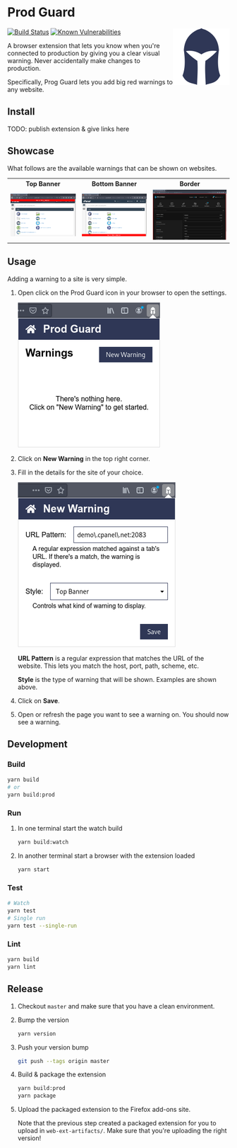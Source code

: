# Prod Guard

<img
    src="src/icon/dark-icon.svg"
    alt="Prod Guard logo"
    width="128"
    height="128"
    align="right"
/>

[![Build Status](https://travis-ci.com/dotboris/prod-guard.svg?branch=master)](https://travis-ci.com/dotboris/prod-guard)
[![Known Vulnerabilities](https://snyk.io/test/github/dotboris/prod-guard/badge.svg?targetFile=package.json)](https://snyk.io/test/github/dotboris/prod-guard?targetFile=package.json)

A browser extension that lets you know when you're connected to production by
giving you a clear visual warning. Never accidentally make changes to
production.

Specifically, Prog Guard lets you add big red warnings to any website.

## Install

TODO: publish extension & give links here

## Showcase

What follows are the available warnings that can be shown on websites.

<table>
  <tr>
    <th>Top Banner</th>
    <th>Bottom Banner</th>
    <th>Border</th>
  </tr>
  <tr>
    <td><img src="doc/top-banner-showcase.png" alt="Website with a top banner warning"/></td>
    <td><img src="doc/bottom-banner-showcase.png" alt="Website with a bottom banner warning"/></td>
    <td><img src="doc/border-showcase.png" alt="Website with a border warning"/></td>
  </tr>
</table>

## Usage

Adding a warning to a site is very simple.

1.  Open click on the Prod Guard icon in your browser to open the settings.

    ![settings screen](doc/empty-home-screen.png)

1.  Click on __New Warning__ in the top right corner.

1.  Fill in the details for the site of your choice.

    ![new warning screen](doc/new-warning-screen.png)

    __URL Pattern__ is a regular expression that matches the URL of the website.
    This lets you match the host, port, path, scheme, etc.

    __Style__ is the type of warning that will be shown. Examples are shown
    above.

1.  Click on __Save__.

1.  Open or refresh the page you want to see a warning on. You should now see a
    warning.

## Development

### Build

```sh
yarn build
# or
yarn build:prod
```

### Run

1. In one terminal start the watch build

    ```sh
    yarn build:watch
    ```

1. In another terminal start a browser with the extension loaded

    ```sh
    yarn start
    ```

### Test

```sh
# Watch
yarn test
# Single run
yarn test --single-run
```

### Lint

```sh
yarn build
yarn lint
```

## Release

1.  Checkout `master` and make sure that you have a clean environment.
1.  Bump the version

    ```sh
    yarn version
    ```

1.  Push your version bump

    ```sh
    git push --tags origin master
    ```

1.  Build & package the extension

    ```sh
    yarn build:prod
    yarn package
    ```

1.  Upload the packaged extension to the Firefox add-ons site.

    Note that the previous step created a packaged extension for you to upload
    in `web-ext-artifacts/`. Make sure that you're uploading the right version!
